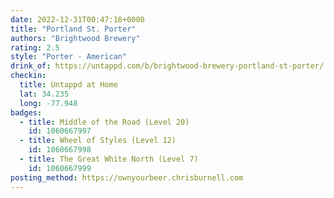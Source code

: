 ```yaml
---
date: 2022-12-31T00:47:18+0000
title: "Portland St. Porter"
authors: "Brightwood Brewery"
rating: 2.5
style: "Porter - American"
drink_of: https://untappd.com/b/brightwood-brewery-portland-st-porter/
checkin:
  title: Untappd at Home
  lat: 34.235
  long: -77.948
badges:
  - title: Middle of the Road (Level 20)
    id: 1060667997
  - title: Wheel of Styles (Level 12)
    id: 1060667998
  - title: The Great White North (Level 7)
    id: 1060667999
posting_method: https://ownyourbeer.chrisburnell.com
---
```

